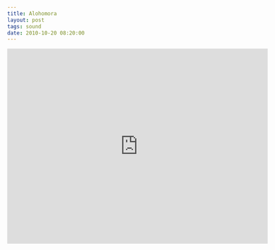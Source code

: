 ```yaml
---
title: Alohomora
layout: post
tags: sound
date: 2010-10-20 08:20:00
---
```

<iframe width="603" height="452" src="https://www.youtube.com/embed/Fv80DLlUwNQ" frameborder="0" allowfullscreen="true"></iframe>
